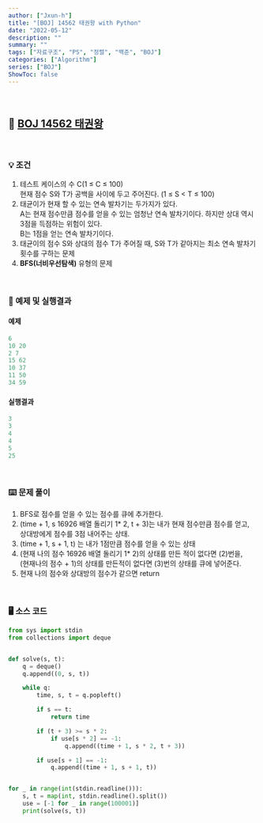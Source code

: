 ```yaml
---
author: ["Jxun-h"]
title: "[BOJ] 14562 태권왕 with Python"
date: "2022-05-12"
description: ""
summary: ""
tags: ["자료구조", "PS", "정렬", "백준", "BOJ"]
categories: ["Algorithm"]
series: ["BOJ"]
ShowToc: false
---
```


<br>

## 📌 <a href="https://www.acmicpc.net/problem/14562" target="_blank">BOJ 14562 태권왕</a>

<br>

### 💡 조건

1.  테스트 케이스의 수 C(1 ≤ C ≤ 100)  
    현재 점수 S와 T가 공백을 사이에 두고 주어진다. (1 ≤ S < T ≤ 100)
2.  태균이가 현재 할 수 있는 연속 발차기는 두가지가 있다.  
    A는 현재 점수만큼 점수를 얻을 수 있는 엄청난 연속 발차기이다. 하지만 상대 역시 3점을 득점하는 위험이 있다.  
    B는 1점을 얻는 연속 발차기이다.
3.  태균이의 점수 S와 상대의 점수 T가 주어질 때, S와 T가 같아지는 최소 연속 발차기 횟수를 구하는 문제
4.  **BFS(너비우선탐색)** 유형의 문제

<br>

### 🔖 예제 및 실행결과

#### 예제

```py
6
10 20
2 7
15 62
10 37
11 50
34 59
```

#### 실행결과

```py
3
3
4
4
5
25
```

<br>

### ⌨️ 문제 풀이

1.  BFS로 점수를 얻을 수 있는 점수를 큐에 추가한다.
2.  (time + 1, s 16926 배열 돌리기 1* 2, t + 3)는 내가 현재 점수만큼 점수를 얻고, 상대방에게 점수를 3점 내어주는 상태.
3.  (time + 1, s + 1, t) 는 내가 1점만큼 점수를 얻을 수 있는 상태
4.  (현재 나의 점수 16926 배열 돌리기 1* 2)의 상태를 만든 적이 없다면 (2)번을,  
    (현재나의 점수 + 1)의 상태를 만든적이 없다면 (3)번의 상태를 큐에 넣어준다.
5.  현재 나의 점수와 상대방의 점수가 같으면 return

<br>

### 🖥 소스 코드

```py
from sys import stdin
from collections import deque


def solve(s, t):
    q = deque()
    q.append((0, s, t))

    while q:
        time, s, t = q.popleft()

        if s == t:
            return time

        if (t + 3) >= s * 2:
            if use[s * 2] == -1:
                q.append((time + 1, s * 2, t + 3))

        if use[s + 1] == -1:
            q.append((time + 1, s + 1, t))


for _ in range(int(stdin.readline())):
    s, t = map(int, stdin.readline().split())
    use = [-1 for _ in range(100001)]
    print(solve(s, t))
```
